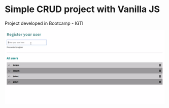 # Simple CRUD project with Vanilla JS

Project developed in Bootcamp - IGTI

![alt text](https://github.com/marcusvdev/crud-user/blob/master/screenshot.gif?raw=true)